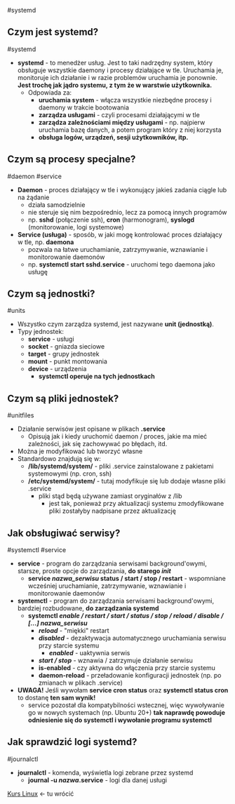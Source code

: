 #systemd 

## Czym jest systemd?
#systemd
- **systemd** - to menedżer usług. Jest to taki nadrzędny system, który obsługuje wszystkie daemony i procesy działające w tle. Uruchamia je, monitoruje ich działanie i w razie problemów uruchamia je ponownie. **Jest trochę jak jądro systemu, z tym że w warstwie użytkownika.**
	- Odpowiada za: 
		- **uruchamia system** - włącza wszystkie niezbędne procesy i daemony w trakcie bootowania
		- **zarządza usługami** - czyli procesami działającymi w tle
		- **zarządza zależnościami między usługami** - np. najpierw uruchamia bazę danych, a potem program który z niej korzysta
		- **obsługa logów, urządzeń, sesji użytkowników, itp.**

## Czym są procesy specjalne?
#daemon #service
- **Daemon** - proces działający w tle i wykonujący jakieś zadania ciągle lub na żądanie
	- działa samodzielnie
	- nie steruje się nim bezpośrednio, lecz za pomocą innych programów
	- np. **sshd** (połączenie ssh), **cron** (harmonogram), **syslogd** (monitorowanie, logi systemowe)
- **Service (usługa)** - sposób, w jaki mogę kontrolować proces działający w tle, np. **daemona**
	- pozwala na łatwe uruchamianie, zatrzymywanie, wznawianie i monitorowanie daemonów
	- np. **systemctl start sshd.service** - uruchomi tego daemona jako usługę

## Czym są jednostki?
#units
- Wszystko czym zarządza systemd, jest nazywane **unit (jednostką)**.
- Typy jednostek:
	- **service** - usługi
	- **socket** - gniazda sieciowe
	- **target** - grupy jednostek
	- **mount** - punkt montowania
	- **device** - urządzenia
		- **systemctl operuje na tych jednostkach**

## Czym są pliki jednostek?
#unitfiles
- Działanie serwisów jest opisane w plikach **.service**
	- Opisują jak i kiedy uruchomić daemon / proces, jakie ma mieć zależności, jak się zachowywać po błędach, itd.
- Można je modyfikować lub tworzyć własne
- Standardowo znajdują się w:
	- **/lib/systemd/system/** - pliki .service zainstalowane z pakietami systemowymi (np. cron, ssh)
	- **/etc/systemd/system/** - tutaj modyfikuje się lub dodaje własne pliki .service
		- pliki stąd będą używane zamiast oryginałów z /lib
			- jest tak, ponieważ przy aktualizacji systemu zmodyfikowane pliki zostałyby nadpisane przez aktualizację
## Jak obsługiwać serwisy?
#systemctl #service
- **service** - program do zarządzania serwisami background'owymi, starsze, proste opcje do zarządzania, **do starego *init***
	- **service *nazwa_serwisu* status / start / stop / restart** - wspomniane wcześniej uruchamianie, zatrzymywanie, wznawianie i monitorowanie daemonów
- **systemctl** - program do zarządzania serwisami background'owymi, bardziej rozbudowane, **do zarządzania systemd**
	- **systemctl *enable / restart / start / status / stop / reload / disable / \[...]* *nazwa_serwisu***
		- ***reload*** - "miękki" restart
		- ***disabled*** - dezaktywacja automatycznego uruchamiania serwisu przy starcie systemu
			- ***enabled*** - uaktywnia serwis
		- ***start / stop*** - wznawia / zatrzymuje działanie serwisu
		- **is-enabled** - czy aktywna do włączenia przy starcie systemu
		- **daemon-reload** - przeładowanie konfiguracji jednostek (np. po zmianach w plikach .service)
- **UWAGA!** Jeśli wywołam **service cron status** oraz **systemctl status cron** to dostanę **ten sam wynik!**
	- service pozostał dla kompatybilności wstecznej, więc wywoływanie go w nowych systemach (np. Ubuntu 20+) **tak naprawdę powoduje odniesienie się do systemctl i wywołanie programu systemctl**

## Jak sprawdzić logi systemd?
#journalctl
- **journalctl** - komenda, wyświetla logi zebrane przez systemd
	- **journal -u *nazwa*.service** - logi dla danej usługi



[Kurs Linux](https://www.youtube.com/watch?v=MtACSbVxmig&list=PLpUS2q-4L9xx9P1SzadLKXGEY30yhVqYu&index=5) <- tu wrócić